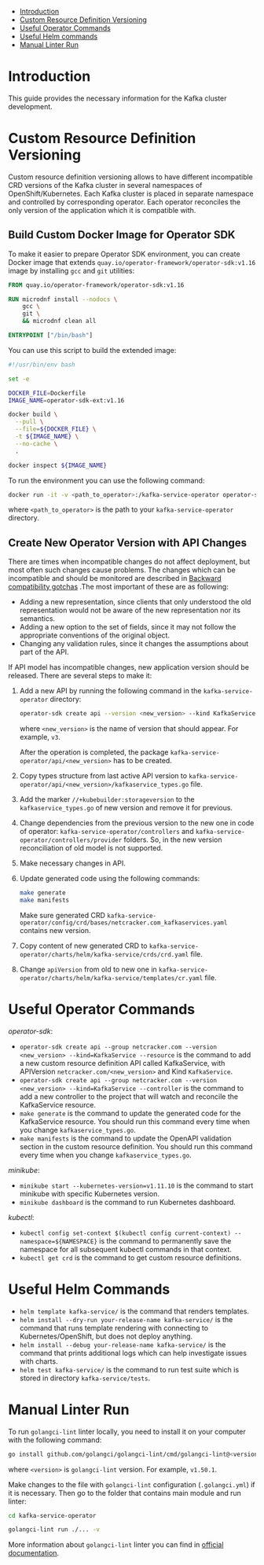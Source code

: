 - [Introduction](#introduction)
- [Custom Resource Definition Versioning](#custom-resource-definition-versioning)
- [Useful Operator Commands](#useful-operator-commands)
- [Useful Helm commands](#useful-helm-commands)
- [Manual Linter Run](#manual-linter-run)

# Introduction

This guide provides the necessary information for the Kafka cluster development.

# Custom Resource Definition Versioning

Custom resource definition versioning allows to have different incompatible CRD versions of the Kafka cluster in several
namespaces of OpenShift/Kubernetes. Each Kafka cluster is placed in separate namespace and controlled by corresponding
operator. Each operator reconciles the only version of the application which it is compatible with.

## Build Custom Docker Image for Operator SDK

To make it easier to prepare Operator SDK environment, you can create Docker image that extends
`quay.io/operator-framework/operator-sdk:v1.16` image by installing `gcc` and `git` utilities:

```dockerfile
FROM quay.io/operator-framework/operator-sdk:v1.16

RUN microdnf install --nodocs \
    gcc \
    git \
    && microdnf clean all

ENTRYPOINT ["/bin/bash"]
```

You can use this script to build the extended image:

```sh
#!/usr/bin/env bash

set -e

DOCKER_FILE=Dockerfile
IMAGE_NAME=operator-sdk-ext:v1.16

docker build \
  --pull \
  --file=${DOCKER_FILE} \
  -t ${IMAGE_NAME} \
  --no-cache \
  .

docker inspect ${IMAGE_NAME}
```

To run the environment you can use the following command:

```sh
docker run -it -v <path_to_operator>:/kafka-service-operator operator-sdk-ext:v1.16
```

where `<path_to_operator>` is the path to your `kafka-service-operator` directory.

## Create New Operator Version with API Changes

There are times when incompatible changes do not affect deployment, but most often such changes cause problems. The changes
which can be incompatible and should be monitored are described in 
[Backward compatibility gotchas](https://github.com/kubernetes/community/blob/master/contributors/devel/sig-architecture/api_changes.md#backward-compatibility-gotchas)
.The most important of these are as following:

* Adding a new representation, since clients that only understood the old representation would not be aware of the new
  representation nor its semantics.
* Adding a new option to the set of fields, since it may not follow the appropriate conventions of the original object.
* Changing any validation rules, since it changes the assumptions about part of the API.

If API model has incompatible changes, new application version should be released. There are several steps to make it:

1. Add a new API by running the following command in the `kafka-service-operator` directory:

    ```sh
    operator-sdk create api --version <new_version> --kind KafkaService --resource
    ```

   where `<new_version>` is the name of version that should appear. For example, `v3`.

   After the operation is completed, the package `kafka-service-operator/api/<new_version>` has to be created.

2. Copy types structure from last active API version to `kafka-service-operator/api/<new_version>/kafkaservice_types.go` file.

3. Add the marker `//+kubebuilder:storageversion` to the `kafkaservice_types.go` of new version and remove it for previous.

4. Change dependencies from the previous version to the new one in code of operator:
   `kafka-service-operator/controllers` and `kafka-service-operator/controllers/provider` folders. 
   So, in the new version reconciliation of old model is not supported.

5. Make necessary changes in API.

6. Update generated code using the following commands:

    ```sh
    make generate
    make manifests
    ```

   Make sure generated CRD `kafka-service-operator/config/crd/bases/netcracker.com_kafkaservices.yaml` contains new version.

7. Copy content of new generated CRD to `kafka-service-operator/charts/helm/kafka-service/crds/crd.yaml` file.

8. Change `apiVersion` from old to new one in `kafka-service-operator/charts/helm/kafka-service/templates/cr.yaml` file.

# Useful Operator Commands

_operator-sdk_:

* `operator-sdk create api --group netcracker.com --version <new_version> --kind=KafkaService --resource`
  is the command to add a new custom resource definition API called KafkaService, with APIVersion
  `netcracker.com/<new_version>` and Kind `KafkaService`.
* `operator-sdk create api --group netcracker.com --version <new_version> --kind=KafkaService --controller`
  is the command to add a new controller to the project that will watch and reconcile the KafkaService resource.
* `make generate` is the command to update the generated code for the KafkaService resource.
  You should run this command every time when you change `kafkaservice_types.go`.
* `make manifests` is the command to update the OpenAPI validation section in the custom resource definition.
  You should run this command every time when you change `kafkaservice_types.go`.

_minikube_:

* `minikube start --kubernetes-version=v1.11.10` is the command to start minikube with specific Kubernetes version.
* `minikube dashboard` is the command to run Kubernetes dashboard.

_kubectl_:

* `kubectl config set-context $(kubectl config current-context) --namespace=${NAMESPACE}` is the command to permanently save
  the namespace for all subsequent kubectl commands in that context.
* `kubectl get crd` is the command to get custom resource definitions.

# Useful Helm Commands

* `helm template kafka-service/` is the command that renders templates.
* `helm install --dry-run your-release-name kafka-service/` is the command that runs template rendering with connecting
  to Kubernetes/OpenShift, but does not deploy anything.
* `helm install --debug your-release-name kafka-service/` is the command that prints additional logs which can help
  investigate issues with charts.
* `helm test kafka-service/` is the command to run test suite which is stored in directory `kafka-service/tests`.

# Manual Linter Run

To run `golangci-lint` linter locally, you need to install it on your computer with the following command:

```sh
go install github.com/golangci/golangci-lint/cmd/golangci-lint@<version>
```

where `<version>` is `golangci-lint` version. For example, `v1.50.1`.

Make changes to the file with `golangci-lint` configuration (`.golangci.yml`) if it is necessary.
Then go to the folder that contains main module and run linter:

```sh
cd kafka-service-operator
```

```sh
golangci-lint run ./... -v
```

More information about `golangci-lint` linter you can find in [official documentation](https://golangci-lint.run/).
